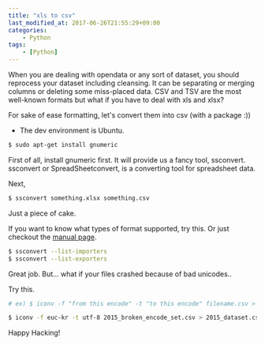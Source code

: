 ```yaml
---
title: "xls to csv"
last_modified_at: 2017-06-26T21:55:29+09:00
categories:
    - Python
tags:
    - [Python]
---
```


When you are dealing with opendata or any sort of dataset, you should reprocess your dataset including cleansing. It can be separating or merging columns or deleting some miss-placed data. CSV and TSV are the most well-known formats but what if you have to deal with xls and xlsx?

For sake of ease formatting, let's convert them into csv (with a package :))

* The dev environment is Ubuntu.

```bash
$ sudo apt-get install gnumeric
```

First of all, install gnumeric first. It will provide us a fancy tool, ssconvert.
ssconvert or SpreadSheetconvert, is a converting tool for spreadsheet data.

Next,

```bash
$ ssconvert something.xlsx something.csv
```

Just a piece of cake.


If you want to know what types of format supported, try this. Or just checkout the [manual page](https://help.gnome.org/users/gnumeric/stable/sect-files-ssconvert.html.en).

```bash
$ ssconvert --list-importers
$ ssconvert --list-exporters
```

Great job. But... what if your files crashed because of bad unicodes..

Try this.

```bash
# ex) $ iconv -f "from this encode" -t "to this encode" filename.csv > filename.csv

$ iconv -f euc-kr -t utf-8 2015_broken_encode_set.csv > 2015_dataset.csv
```

Happy Hacking!